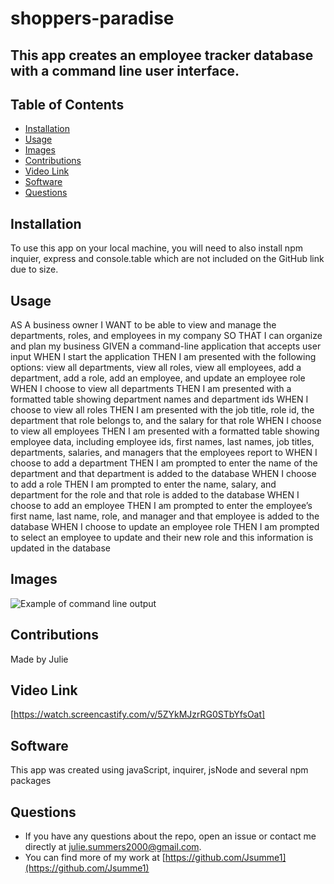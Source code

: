 # shoppers-paradise

  
## This app creates an employee tracker database with a command line user interface.
## Table of Contents
* [Installation](#installation)
* [Usage](#usage)
* [Images](#images)
* [Contributions](#contributions)
* [Video Link](#video)
* [Software](#software)
* [Questions](#questions)

## Installation
 To use this app on your local machine, you will need to also install npm inquier, express and console.table which are not included on the GitHub link due to size. 
## Usage
AS A business owner
I WANT to be able to view and manage the departments, roles, and employees in my company
SO THAT I can organize and plan my business
GIVEN a command-line application that accepts user input
WHEN I start the application
THEN I am presented with the following options: view all departments, view all roles, view all employees, add a department, add a role, add an employee, and update an employee role
WHEN I choose to view all departments
THEN I am presented with a formatted table showing department names and department ids
WHEN I choose to view all roles
THEN I am presented with the job title, role id, the department that role belongs to, and the salary for that role
WHEN I choose to view all employees
THEN I am presented with a formatted table showing employee data, including employee ids, first names, last names, job titles, departments, salaries, and managers that the employees report to
WHEN I choose to add a department
THEN I am prompted to enter the name of the department and that department is added to the database
WHEN I choose to add a role
THEN I am prompted to enter the name, salary, and department for the role and that role is added to the database
WHEN I choose to add an employee
THEN I am prompted to enter the employee’s first name, last name, role, and manager and that employee is added to the database
WHEN I choose to update an employee role
THEN I am prompted to select an employee to update and their new role and this information is updated in the database 

## Images 
![Example of command line output](images\ViewImages.JPG)

## Contributions
Made by Julie

## Video Link

[https://watch.screencastify.com/v/5ZYkMJzrRG0STbYfsOat]

## Software
This app was created using javaScript, inquirer, jsNode and several npm packages


## Questions 
* If you have any questions about the repo, open an issue or contact me directly at <julie.summers2000@gmail.com>.
* You can find more of my work at [https://github.com/Jsumme1](https://github.com/Jsumme1)